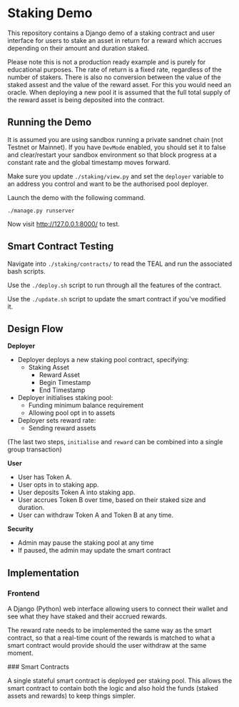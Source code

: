 # Staking Demo

This repository contains a Django demo of a staking contract and user interface
for users to stake an asset in return for a reward which accrues depending on
their amount and duration staked.

Please note this is not a production ready example and is purely for
educational purposes. The rate of return is a fixed rate, regardless of the
number of stakers. There is also no conversion between the value of the staked
assest and the value of the reward asset. For this you would need an oracle.
When deploying a new pool it is assumed that the full total supply of the
reward asset is being deposited into the contract.

## Running the Demo

It is assumed you are using sandbox running a private sandnet chain (not
Testnet or Mainnet). If you have `DevMode` enabled, you should set it to false
and clear/restart your sandbox environment so that block progress at a constant
rate and the global timestamp moves forward.

Make sure you update `./staking/view.py` and set the `deployer` variable to an
address you control and want to be the authorised pool deployer.

Launch the demo with the following command.

`./manage.py runserver`

Now visit http://127.0.0.1:8000/ to test.

## Smart Contract Testing

Navigate into `./staking/contracts/` to read the TEAL and run the associated
bash scripts.

Use the `./deploy.sh` script to run through all the features of the contract.

Use the `./update.sh` script to update the smart contract if you've modified it.

## Design Flow

**Deployer**

 * Deployer deploys a new staking pool contract, specifying:
   * Staking Asset
	 * Reward Asset
	 * Begin Timestamp
	 * End Timestamp
 * Deployer initialises staking pool:
   * Funding minimum balance requirement
   * Allowing pool opt in to assets
 * Deployer sets reward rate:
	 * Sending reward assets

(The last two steps, `initialise` and `reward` can be combined into a single
group transaction)

**User**

 * User has Token A.
 * User opts in to staking app.
 * User deposits Token A into staking app.
 * User accrues Token B over time, based on their staked size and duration.
 * User can withdraw Token A and Token B at any time.

**Security**
 * Admin may pause the staking pool at any time
 * If paused, the admin may update the smart contract

## Implementation

### Frontend

A Django (Python) web interface allowing users to connect their wallet and see
what they have staked and their accrued rewards.

The reward rate needs to be implemented the same way as the smart contract, so
that a real-time count of the rewards is matched to what a smart contract would
provide should the user withdraw at the same moment.

### Smart Contracts

A single stateful smart contract is deployed per staking pool. This allows the
smart contract to contain both the logic and also hold the funds (staked assets
and rewards) to keep things simpler.

